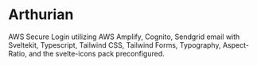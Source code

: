 # Arthurian
AWS Secure Login utilizing AWS Amplify, Cognito, Sendgrid email with Sveltekit, Typescript, Tailwind CSS, Tailwind Forms, Typography, Aspect-Ratio, and the svelte-icons pack preconfigured.
